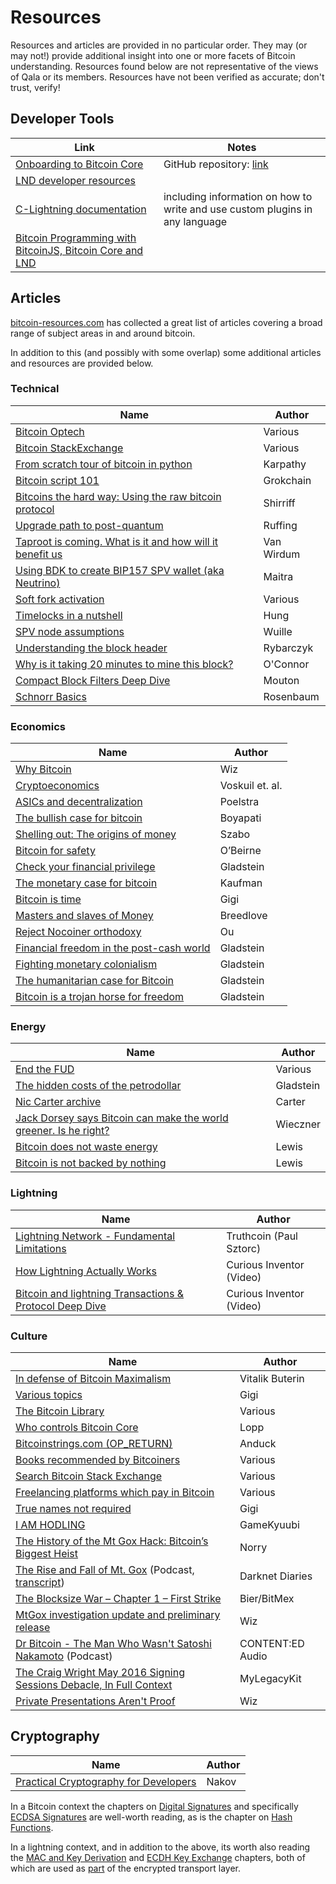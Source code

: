 # Resources

Resources and articles are provided in no particular order.
They may (or may not!) provide additional insight into one or more facets of Bitcoin understanding.
Resources found below are not representative of the views of Qala or its members.
Resources have not been verified as accurate; don't trust, verify!

## Developer Tools

| **Link** | **Notes** |
|---|---|
| [Onboarding to Bitcoin Core](https://obc.256k1.dev/)| GitHub repository: [link](https://github.com/chaincodelabs/onboarding-to-bitcoin-core)
| [LND developer resources](https://docs.lightning.engineering/) |
| [C-Lightning documentation](https://lightning.readthedocs.io/) | including information on how to write and use custom plugins in any language
| [Bitcoin Programming with BitcoinJS, Bitcoin Core and LND](https://bitcoinjs-guide.bitcoin-studio.com/bitcoinjs-guide/v5/) |

## Articles

[bitcoin-resources.com](https://bitcoin-resources.com/articles/) has collected a great list of articles covering a broad range of subject areas in and around bitcoin.

In addition to this (and possibly with some overlap) some additional articles and resources are provided below.

### Technical

| **Name** | **Author** |
|---|---|
| [Bitcoin Optech](https://bitcoinops.org/en/topics/) | Various
| [Bitcoin StackExchange](https://bitcoin.stackexchange.com/) | Various
| [From scratch tour of bitcoin in python](https://karpathy.github.io/2021/06/21/blockchain/) | Karpathy
| [Bitcoin script 101](https://bitcoindev.network/bitcoin-script-101/) | Grokchain
| [Bitcoins the hard way: Using the raw bitcoin protocol](https://www.righto.com/2014/02/bitcoins-hard-way-using-raw-bitcoin.html) | Shirriff
| [Upgrade path to post-quantum](https://gist.github.com/harding/bfd094ab488fd3932df59452e5ec753f) | Ruffing
| [Taproot is coming. What is it and how will it benefit us](https://bitcoinmagazine.com/technical/taproot-coming-what-it-and-how-it-will-benefit-bitcoin) | Van Wirdum
| [Using BDK to create BIP157 SPV wallet (aka Neutrino)](https://bitcoindevkit.org/blog/2021/06/using-bdk-to-create-bip157-spv-wallet-aka-neutrino/) | Maitra
| [Soft fork activation](https://deploy-preview-531--bitcoinops.netlify.app/en/topics/soft-fork-activation/) | Various
| [Timelocks in a nutshell](https://medium.com/@RobinHung/bitcoin-timelocks-in-a-nutshell-4c95aafc7a59) | Hung
| [SPV node assumptions](https://www.reddit.com/r/BitcoinBeginners/comments/3eq3y7/full_node_question/ctk4lnd/) | Wuille
| [Understanding the block header](https://medium.com/fcats-blockchain-incubator/understanding-the-bitcoin-blockchain-header-a2b0db06b515) | Rybarczyk
| [Why is it taking 20 minutes to mine this block?](https://r6.ca/blog/20180225T160548Z.html) | O'Connor
| [Compact Block Filters Deep Dive](https://bitcoin-dev.blog/blog/bip158-deep-dive/) | Mouton
| [Schnorr Basics](https://bitcoin-dev.blog/blog/schnorr-basics/) | Rosenbaum

### Economics

| **Name** | **Author** |
|---|---|
| [Why Bitcoin](https://medium.com/@wiz/why-bitcoin-359ada12629e) | Wiz
| [Cryptoeconomics](https://github.com/libbitcoin/libbitcoin-system/wiki/Cryptoeconomics) | Voskuil et. al.
| [ASICs and decentralization](https://download.wpsoftware.net/bitcoin/asic-faq.pdf) | Poelstra
| [The bullish case for bitcoin](https://vijayboyapati.medium.com/the-bullish-case-for-bitcoin-6ecc8bdecc1) | Boyapati
| [Shelling out: The origins of money](https://nakamotoinstitute.org/shelling-out/) | Szabo
| [Bitcoin for safety](https://jameso.be/2019/08/24/bitcoin-is-for-this.html) | O’Beirne
| [Check your financial privilege](https://bitcoinmagazine.com/culture/check-your-financial-privilege) | Gladstein
| [The monetary case for bitcoin](https://medium.com/coinmonks/the-monetary-case-for-bitcoin-778cd51ff272) | Kaufman
| [Bitcoin is time](https://dergigi.com/2021/01/14/bitcoin-is-time/) | Gigi
| [Masters and slaves of Money](https://breedlove22.medium.com/masters-and-slaves-of-money-255ecc93404f) | Breedlove
| [Reject Nocoiner orthodoxy](https://elaineou.com/2018/10/10/reject-nocoiner-orthodoxy/) | Ou
| [Financial freedom in the post-cash world](https://www.cato.org/cato-journal/spring/summer-2021/financial-freedom-privacy-post-cash-world#) | Gladstein
| [Fighting monetary colonialism](https://bitcoinmagazine.com/culture/bitcoin-a-currency-of-decolonization) | Gladstein
| [The humanitarian case for Bitcoin](https://bitcoinmagazine.com/culture/bitcoin-is-humanitarian-and-environmental) | Gladstein
| [Bitcoin is a trojan horse for freedom](https://bitcoinmagazine.com/culture/bitcoin-is-a-trojan-horse-for-freedom) | Gladstein

### Energy

| **Name** | **Author** |
|---|---|
| [End the FUD](https://endthefud.org/) | Various
| [The hidden costs of the petrodollar](https://bitcoinmagazine.com/culture/the-hidden-costs-of-the-petrodollar) | Gladstein
| [Nic Carter archive](https://niccarter.info/) | Carter
| [Jack Dorsey says Bitcoin can make the world greener. Is he right?](https://nymag.com/intelligencer/2021/05/jack-dorsey-says-bitcoin-is-climate-friendly-is-he-right.html) | Wieczner
| [Bitcoin does not waste energy](https://unchained.com/blog/bitcoin-does-not-waste-energy/) | Lewis
| [Bitcoin is not backed by nothing](https://unchained.com/blog/bitcoin-is-not-backed-by-nothing/) | Lewis

### Lightning

| **Name** | **Author** |
|---|---|
| [Lightning Network - Fundamental Limitations](http://www.truthcoin.info/blog/lightning-limitations/) | Truthcoin (Paul Sztorc)
| [How Lightning Actually Works](https://www.youtube.com/watch?v=yKdK-7AtAMQ) | Curious Inventor (Video)
| [Bitcoin and lightning Transactions & Protocol Deep Dive](https://youtu.be/to8XItlplac) | Curious Inventor (Video)

### Culture

| **Name** | **Author** |
|---|---|
| [In defense of Bitcoin Maximalism](https://vitalik.ca/general/2022/04/01/maximalist.html) | Vitalik Buterin
| [Various topics](https://dergigi.com/words/) | Gigi
| [The Bitcoin Library](https://casebitcoin.com/library) | Various
| [Who controls Bitcoin Core](https://blog.lopp.net/who-controls-bitcoin-core-/) | Lopp
| [Bitcoinstrings.com (OP_RETURN)](https://bitcoinstrings.com/) | Anduck
| [Books recommended by Bitcoiners](https://www.bitcoinerbooks.com/) | Various
| [Search Bitcoin Stack Exchange](https://bitcoin.stackexchange.com/search?q=%s) | Various
| [Freelancing platforms which pay in Bitcoin](https://cointastical.medium.com/freelancing-platforms-which-pay-in-bitcoin-e38be56166df) | Various
| [True names not required](https://dergigi.com/2020/07/21/true-names-not-required/) | Gigi
| [I AM HODLING](https://bitcointalk.org/index.php?topic=375643.0) | GameKyuubi
| [The History of the Mt Gox Hack: Bitcoin’s Biggest Heist](https://blockonomi.com/mt-gox-hack/) | Norry
| [The Rise and Fall of Mt. Gox](https://darknetdiaries.com/episode/9/) (Podcast, [transcript](https://darknetdiaries.com/transcript/9/)) | Darknet Diaries
| [The Blocksize War – Chapter 1 – First Strike](https://blog.bitmex.com/the-blocksize-war-chapter-1-first-strike/) | Bier/BitMex
| [MtGox investigation update and preliminary release](https://blog.wizsec.jp/2015/02/mtgox-investigation-release.html) | Wiz
| [Dr Bitcoin - The Man Who Wasn't Satoshi Nakamoto](https://anchor.fm/dr-bitcoin) (Podcast) | CONTENT:ED Audio
| [The Craig Wright May 2016 Signing Sessions Debacle, In Full Context](https://mylegacykit.medium.com/the-craig-wright-may-2016-signing-sessions-debacle-in-full-context-338e2b316310) | MyLegacyKit
| [Private Presentations Aren't Proof](https://blog.wizsec.jp/2021/07/ppap.html) | Wiz

## Cryptography

| **Name** | **Author** |
|---|---|
| [Practical Cryptography for Developers](https://cryptobook.nakov.com/) | Nakov

In a Bitcoin context the chapters on [Digital Signatures](https://cryptobook.nakov.com/digital-signatures) and specifically [ECDSA Signatures](https://cryptobook.nakov.com/digital-signatures/ecdsa-sign-verify-messages) are well-worth reading, as is the chapter on [Hash Functions](https://cryptobook.nakov.com/cryptographic-hash-functions).

In a lightning context, and in addition to the above, its worth also reading the [MAC and Key Derivation](https://cryptobook.nakov.com/mac-and-key-derivation) and [ECDH Key Exchange](https://cryptobook.nakov.com/asymmetric-key-ciphers/ecdh-key-exchange) chapters, both of which are used as [part](https://github.com/lightning/bolts/blob/master/08-transport.md#cryptographic-messaging-overview) of the encrypted transport layer.

